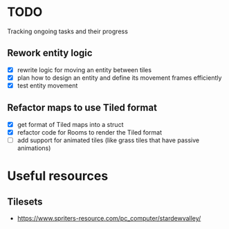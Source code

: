 # TODO

Tracking ongoing tasks and their progress

## Rework entity logic

- [x] rewrite logic for moving an entity between tiles
- [x] plan how to design an entity and define its movement frames efficiently
- [x] test entity movement

## Refactor maps to use Tiled format

- [x] get format of Tiled maps into a struct
- [x] refactor code for Rooms to render the Tiled format
- [ ] add support for animated tiles (like grass tiles that have passive animations)

# Useful resources

## Tilesets

- https://www.spriters-resource.com/pc_computer/stardewvalley/
